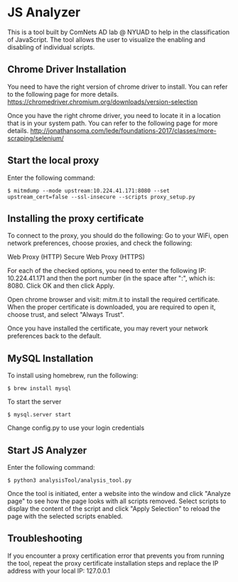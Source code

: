 # JS Analyzer
This is a tool built by ComNets AD lab @ NYUAD to help in the classification of JavaScript. The tool allows the user to visualize the enabling and disabling of individual scripts.

## Chrome Driver Installation
You need to have the right version of chrome driver to install. You can refer to the following page for more details.
https://chromedriver.chromium.org/downloads/version-selection

Once you have the right chrome driver, you need to locate it in a location that is in your system path. You can refer to the following page for more details.
http://jonathansoma.com/lede/foundations-2017/classes/more-scraping/selenium/

## Start the local proxy
Enter the following command:
```
$ mitmdump --mode upstream:10.224.41.171:8080 --set upstream_cert=false --ssl-insecure --scripts proxy_setup.py
```

## Installing the proxy certificate
To connect to the proxy, you should do the following:
Go to your WiFi, open network preferences, choose proxies, and check the following:

Web Proxy (HTTP)
Secure Web Proxy (HTTPS)

For each of the checked options, you need to enter the following IP: 10.224.41.171 and then the port number (in the space after ":", which is: 8080. Click OK and then click Apply.

Open chrome browser and visit: mitm.it to install the required certificate. When the proper certificate is downloaded, you are required to open it, choose trust, and select "Always Trust".

Once you have installed the certificate, you may revert your network preferences back to the default.

## MySQL Installation

To install using homebrew, run the following:
```
$ brew install mysql
```
To start the server
```
$ mysql.server start
```
Change config.py to use your login credentials

## Start JS Analyzer
Enter the following command:
```
$ python3 analysisTool/analysis_tool.py
```

Once the tool is initiated, enter a website into the window and click "Analyze page" to see how the page looks with all scripts removed. Select scripts to display the content of the script and click "Apply Selection" to reload the page with the selected scripts enabled.

## Troubleshooting
If you encounter a proxy certification error that prevents you from running the tool, repeat the proxy certificate installation steps and replace the IP address with your local IP: 127.0.0.1
